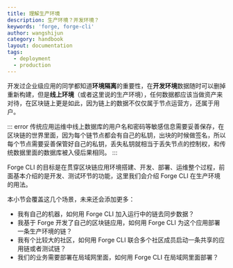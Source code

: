 ```yaml
---
title: 理解生产环境
description: 生产环境？开发环境？
keywords: 'forge, forge-cli'
author: wangshijun
category: handbook
layout: documentation
tags:
  - deployment
  - production
---
```


开发过企业级应用的同学都知道**环境隔离**的重要性，在**开发环境**数据随时可以删掉重新构建，但是**线上环境**（或者这里说的生产环境），任何数据都应该当做资产来对待，在区块链上更是如此，因为链上的数据不仅仅属于节点运营方，还属于用户。

::: error
传统应用运维中线上数据库的用户名和密码等敏感信息需要妥善保存，在区块链的世界里面，因为每个链节点都会有自己的私钥，出块的时候做签名，所以每个节点需要妥善保管好自己的私钥，丢失私钥就相当于丢失节点的控制权，和传统数据里面的数据库被入侵后果相同。
:::

Forge CLI 的目标是在贯穿区块链应用环境搭建、开发、部署、运维整个过程，前面基本介绍的是开发、测试环节的功能，这里我们会介绍 Forge CLI 在生产环境的用法。

本小节会覆盖这几个场景，未来还会添加更多：

- 我有自己的机器，如何用 Forge CLI 加入运行中的链去同步数据？
- 我基于 Forge 开发了自己的区块链应用，如何用 Forge CLI 为这个应用部署一条生产环境的链？
- 我有个比较大的社区，如何用 Forge CLI 联合多个社区成员启动一条共享的应用链或者测试链？
- 我们的业务需要部署在局域网里面，如何用 Forge CLI 在局域网里面部署？

